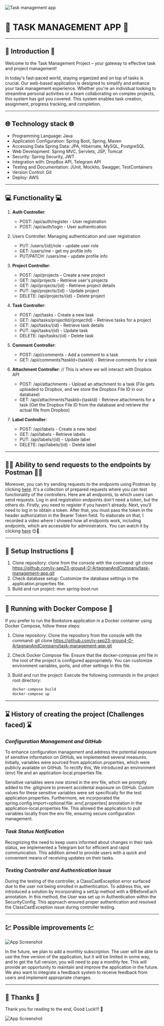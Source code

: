 ![Task management app](https://miro.medium.com/v2/resize:fit:720/format:webp/1*8G1vA7egoxrL4Bb7RAgnPQ.jpeg)
# 📅 TASK MANAGEMENT APP 📅
___
## 👋 Introduction 👋
Welcome to the Task Management Project – your gateway to effective task and project management!

In today's fast-paced world, staying organized and on top of tasks is crucial.
Our web-based application is designed to simplify and enhance your task management experience.
Whether you're an individual looking to streamline personal activities or a team collaborating on complex projects, this system has got you covered.
This system enables task creation, assignment, progress tracking, and completion.
___
## 🌐 Technology stack 🌐
* Programming Language: Java
* Application Configuration: Spring Boot, Spring, Maven
* Accessing Data Spring Data: JPA, Hibernate, MySQL, PostgreSQL
* Web Development: Spring MVC, Servlets, JSP, Tomcat
* Security: Spring Security, JWT
* Integration with: DropBox API, Telegram API
* Testing and Documentation: JUnit, Mockito, Swagger, TestContainers
* Version Control: Git
* Deploy: AWS
___
## 💻 Functionality 💻
1. **Auth Controller**:
    - POST: /api/auth/register - User registration
    - POST: /api/auth/login - User authentication

2. Users Controller: Managing authentication and user registration
    - PUT: /users/{id}/role - update user role
    - GET: /users/me - get my profile info
    - PUT/PATCH: /users/me - update profile info

3. **Project Controller**:
    - POST: /api/projects - Create a new project
    - GET: /api/projects - Retrieve user's projects
    - GET: /api/projects/{id} - Retrieve project details
    - PUT: /api/projects/{id} - Update project
    - DELETE: /api/projects/{id} - Delete project

4. **Task Controller**:
    - POST: /api/tasks - Create a new task
    - GET: /api/tasks/projectId/{projectId} - Retrieve tasks for a project
    - GET: /api/tasks/{id} - Retrieve task details
    - PUT: /api/tasks/{id} - Update task
    - DELETE: /api/tasks/{id} - Delete task

5. **Comment Controller**:
    - POST: /api/comments - Add a comment to a task
    - GET: /api/comments?taskId={taskId} - Retrieve comments for a task

6. **Attachment Controller**:  // This is where we will interact with Dropbox API
    - POST: /api/attachments - Upload an attachment to a task (File gets uploaded to Dropbox, and we store the Dropbox File ID in our database)
    - GET: /api/attachments?taskId={taskId} - Retrieve attachments for a task (Get the Dropbox File ID from the database and retrieve the actual file from Dropbox)

7. **Label Controller**:
    - POST: /api/labels - Create a new label
    - GET: /api/labels - Retrieve labels
    - PUT: /api/labels/{id} - Update label
    - DELETE: /api/labels/{id} - Delete label
___
## 👨‍🚀 Ability to send requests to the endpoints by Postman 👨‍🚀
Moreover, you can try sending requests to the endpoints using Postman by clicking [here](https://www.postman.com/lunar-module-cosmologist-43034160/workspace/my-projects/collection/31108999-59b72060-37e1-4d64-a2b3-82b649343457?action=share&creator=31108999).
It's a collection of prepared requests where you can test functionality of the controllers.
Here are all endpoints, to which users can send requests. Log in and registration endpoints don't need a token, but the others do.
Firstly, you need to register if you haven't already. Next, you'll need to log in to obtain a token.
After that, you must pass the token in the header authorization in the Bearer Token field.
To elaborate on that, I recorded a video where I showed how all endpoints work, including endpoints, which are accessible for administrators.
You can watch it by clicking [here](https://www.loom.com/share/53573f09fe684103896f3e9107d278fe) 😊🎥.
___
## 🧰 Setup Instructions 🧰
1. Clone repository: clone from the console with the command: git clone https://github.com/jv-sep23-group4-D-ArtagnanAndCompany/task-management-app.git
2. Check database setup: Customize the database settings in the application.properties file.
3. Build and run project: mvn spring-boot:run
___
## 🐳 Running with Docker Compose 🐳
If you prefer to run the Bookstore application in a Docker container using Docker Compose, follow these steps:

1. Clone repository: Clone the repository from the console with the command: git clone https://github.com/jv-sep23-group4-D-ArtagnanAndCompany/task-management-app.git

2. Check Docker Compose file: Ensure that the docker-compose.yml file in the root of the project is configured appropriately. You can customize environment variables, ports, and other settings in this file.

3. Build and run the project: Execute the following commands in the project root directory:
   ```bash
   docker-compose build
   docker-compose up
___
## ⌛ History of creating the project (Challenges faced) ⌛
### _Configuration Management and GitHub_
To enhance configuration management and address the potential exposure of sensitive information on GitHub, we implemented several measures. 
Initially, variables were sourced from application.properties, which were publicly available on GitHub. 
To rectify this, We introduced an environment (env) file and an application-local.properties file.

Sensitive variables were now stored in the env file, which we promptly added to the .gitignore to prevent accidental exposure on GitHub. 
Custom values for these sensitive variables were set specifically for the test application.properties. 
Furthermore, we incorporated the spring.config.import=optional:file:.env[.properties] annotation in the application-local.properties file. 
This allowed the application to pull variables locally from the env file, ensuring secure configuration management.
### _Task Status Notification_
Recognizing the need to keep users informed about changes in their task status, we implemented a Telegram bot for efficient and rapid communication. 
This addition aimed to provide users with a quick and convenient means of receiving updates on their tasks.
### _Testing Controller and Authentication Issue_
During the testing of the controller, a ClassCastException error surfaced due to the user not being enrolled in authentication. 
To address this, we introduced a solution by incorporating a setUp method with a @BeforeEach annotation. 
In this method, the User was set up in Authentication within the SecurityConfig. 
This approach ensured proper authentication and resolved the ClassCastException issue during controller testing.
___
## 💹 Possible improvements 💹
![App Screenshot](https://media3.giphy.com/media/KEeyysnlLdJ4afgEhk/giphy.gif)



In the future, we plan to add a monthly subscription.
The user will be able to use the free version of the application, but it will be limited in some way,
and to get the full version, you will need to pay a monthly fee.
This will provide an opportunity to maintain and improve the application in the future.
We also want to integrate a feedback system to receive feedback from users and implement appropriate changes.
___
## 💟 Thanks 💟
Thank you for reading to the end, Good Luck!!! 🌈


![App Screenshot](https://gifsec.com/wp-content/uploads/2022/10/good-luck-gif-1.gif)
